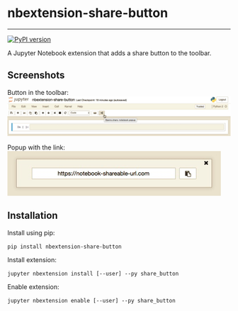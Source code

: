 # nbextension-share-button
------------
[![PyPI version](https://badge.fury.io/py/nbextension-share-button.svg)](https://badge.fury.io/py/nbextension-share-button)

A Jupyter Notebook extension that adds a share button to the toolbar.

Screenshots
------------
Button in the toolbar:  
![share-button](share-button.jpg)

Popup with the link:  
![share-popup](share-popup.jpg)


Installation
------------

Install using pip:

    pip install nbextension-share-button

Install extension:

    jupyter nbextension install [--user] --py share_button

Enable extension:

    jupyter nbextension enable [--user] --py share_button
